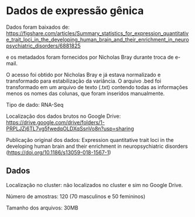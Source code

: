 # Dados de expressão gênica

Dados foram baixados de: https://figshare.com/articles/Summary_statistics_for_expression_quantitative_trait_loci_in_the_developing_human_brain_and_their_enrichment_in_neuropsychiatric_disorders/6881825

e os metadados foram fornecidos por Nicholas Bray durante troca de e-mail.

O acesso foi obtido por Nicholas Bray e já estava normalizado e transformado para estabilização da variância. O arquivo .bed foi transformado em um arquivo de texto (.txt) contendo todas as informações menos os nomes das colunas, que foram inseridos manualmente.

Tipo de dado: RNA-Seq

Localização dos dados brutos no Google Drive: https://drive.google.com/drive/folders/1-PRPLJZj6TL7vg5fwedqOLDXqSsnVo8n?usp=sharing

Publicação original dos dados: Expression quantitative trait loci in the developing human brain and their enrichment in neuropsychiatric disorders (https://doi.org/10.1186/s13059-018-1567-1)
        
## Dados

Localização no cluster: não localizados no cluster e sim no Google Drive.

Número de amostras: 120 (70 masculinos e 50 femininos)

Tamanho dos arquivos: 30MB
